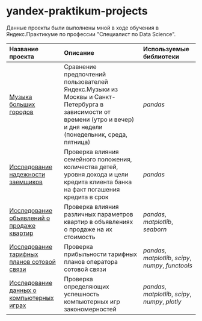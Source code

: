 # yandex-praktikum-projects
Данные проекты были выполнены мной в ходе обучения в Яндекс.Практикуме по профессии "Специалист по Data Science".

| Название проекта | Описание | Используемые библиотеки | 
| :---------------------- | :---------------------- | :---------------------- |
| [Музыка больших городов](https://github.com/azhe30/yandex-praktikum-projects/tree/main/big_cities_music) | Сравнение предпочтений пользователей Яндекс.Музыки из Москвы и Санкт-Петербурга в зависимости от времени (утро и вечер) и дня недели (понедельник, среда, пятница)| *pandas* |
| [Исследование надежности заемщиков](https://github.com/azhe30/yandex-praktikum-projects/tree/main/borrower_reliability_research) | Проверка влияния семейного положения, количества детей, уровня дохода и цели кредита клиента банка на факт погашения кредита в срок| *pandas* |
| [Исследование объявлений о продаже квартир](https://github.com/azhe30/yandex-praktikum-projects/tree/main/cost_of_apartments_research) | Проверка влияния различных параметров квартир в объявлениях о продаже на их стоимость| *pandas*, *matplotlib*, *seaborn*|
| [Исследование тарифных планов сотовой связи](https://github.com/azhe30/yandex-praktikum-projects/tree/main/research_of_the_mobile_operator_tariffs) | Проверка прибыльности тарифных планов оператора сотовой связи| *pandas*, *matplotlib*, *scipy*, *numpy*, *functools*|
| [Исследование данных о компьютерных играх](https://github.com/azhe30/yandex-praktikum-projects/tree/main/computer_games_data_research) | Проверка определяющих успешность компьютерных игр закономерностей| *pandas*, *matplotlib*, *scipy*, *numpy*, *plotly*|
